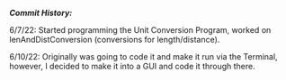 _**Commit History:**_

6/7/22:
Started programming the Unit Conversion Program, worked on lenAndDistConversion (conversions for length/distance).

6/10/22:
Originally was going to code it and make it run via the Terminal, however, I decided to make it into a GUI and code it through there.
